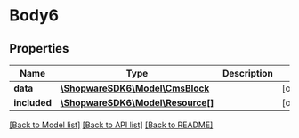 # Body6

## Properties
Name | Type | Description | Notes
------------ | ------------- | ------------- | -------------
**data** | [**\ShopwareSDK6\Model\CmsBlock**](CmsBlock.md) |  | [optional] 
**included** | [**\ShopwareSDK6\Model\Resource[]**](Resource.md) |  | [optional] 

[[Back to Model list]](../../README.md#documentation-for-models) [[Back to API list]](../../README.md#documentation-for-api-endpoints) [[Back to README]](../../README.md)

